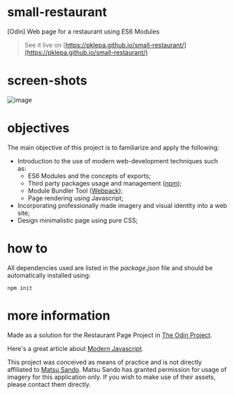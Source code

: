 # small-restaurant
[Odin] Web page for a restaurant using ES6 Modules

> See it live on [https://pklepa.github.io/small-restaurant/](https://pklepa.github.io/small-restaurant/)

# screen-shots
![image](https://user-images.githubusercontent.com/22618438/101835236-60e62b00-3b33-11eb-9fc7-325fabb16e52.png)

# objectives
The main objective of this project is to familiarize and apply the following:
- Introduction to the use of modern web-development techniques such as:
  - ES6 Modules and the concepts of exports;
  - Third party packages usage and management ([npm](https://www.npmjs.com/));
  - Module Bundler Tool ([Webpack](https://webpack.github.io/));
  - Page rendering using Javascript;
- Incorporating professionally made imagery and visual identity into a web site;
- Design minimalistic page using pure CSS;

# how to
All dependencies used are listed in the _package.json_ file and should be automatically installed using:
```
npm init
```

# more information
Made as a solution for the Restaurant Page Project in [The Odin Project](https://www.theodinproject.com/courses/javascript/lessons/restaurant-page).

Here's a great article about [Modern Javascript](https://medium.com/the-node-js-collection/modern-javascript-explained-for-dinosaurs-f695e9747b70).

This project was conceived as means of practice and is not directly affiliated to [Matsu Sando](https://www.instagram.com/matsu.sando/). Matsu Sando has granted permission for usage of imagery for this application only. If you wish to make use of their assets, please contact them directly.
